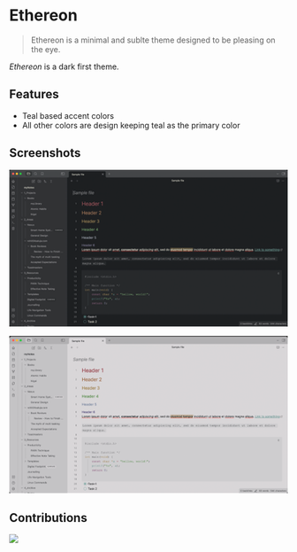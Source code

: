 # Ethereon

> Ethereon is a minimal and sublte theme designed to be pleasing on the eye.

*Ethereon* is a dark first theme.

## Features

- Teal based accent colors
- All other colors are design keeping teal as the primary color

## Screenshots

![](screenshots/dark.png)

![](screenshots/light.png)

## Contributions

<a href="https://www.buymeacoffee.com/app/rohit04saluja"><img src="https://img.buymeacoffee.com/button-api/?text=Buy me a cuppa&emoji=🍵&slug=rohit04saluja&button_colour=5d8d87&font_colour=ffffff&font_family=Inter&outline_colour=ffffff&coffee_colour=FFDD00" />
